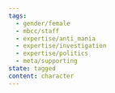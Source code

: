 ```yaml
---
tags:
  - gender/female
  - mbcc/staff
  - expertise/anti_mania
  - expertise/investigation
  - expertise/politics
  - meta/supporting
state: tagged
content: character
---
```


